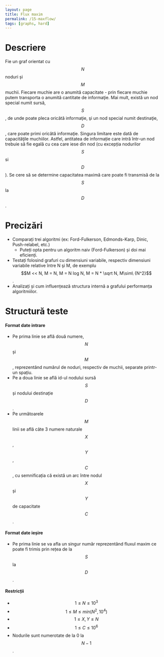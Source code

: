 ```yaml
---
layout: page
title: Flux maxim
permalink: /15-maxflow/
tags: [graphs, hard]
---
```


# Descriere

Fie un graf orientat cu $$N$$ noduri și $$M$$ muchii. Fiecare muchie are o anumită capacitate - prin fiecare muchie putem 
transporta o anumită cantitate de informaţie. Mai mult, există un nod special numit sursă, $$S$$, de unde poate pleca oricâtă 
informaţie, şi un nod special numit destinaţie, $$D$$, care poate primi oricâtă informaţie. Singura limitare este dată de 
capacităţile muchiilor. Astfel, antitatea de informație care intră într-un nod trebuie să fie egală cu cea care iese din nod
(cu excepția nodurilor $$S$$ si $$D$$). Se cere să se determine capacitatea maximă care poate fi transmisă de la $$S$$ la $$D$$.

# Precizări

- Comparați trei algoritmi (ex: Ford-Fulkerson, Edmonds-Karp, Dinic, Push-relabel, etc.)
  - Puteți opta pentru un algoritm naiv (Ford-Fulkerson) și doi mai eficienți.
- Testați folosind grafuri cu dimensiuni variabile, respectiv dimensiuni variabile relative între N şi M, 
de exemplu $$M << N, M = N, M = N log N, M = N * \sqrt N, M\sim\ {N^2}$$.
- Analizați și cum influențează structura internă a grafului performanța algoritmiilor.

# Structură teste

#### Format date intrare

- Pe prima linie se află două numere, $$N$$ și $$M$$, reprezentând numărul de noduri, respectiv de muchii, separate printr-un spațiu.
- Pe a doua linie se află id-ul nodului sursă $$S$$ și nodului destinație $$D$$.
- Pe următoarele $$M$$ linii se află câte 3 numere naturale $$X$$, $$Y$$, $$C$$, cu semnificația că există un arc între nodul $$X$$ și $$Y$$
  de capacitate $$C$$.

#### Format date ieșire

- Pe prima linie se va afla un singur număr reprezentând fluxul maxim ce poate fi trimis prin rețea de la $$S$$ la $$D$$.

#### Restricții

- $$ 1 \leq N \leq 10^3$$
- $$ 1 \leq M \leq min(N^2, 10^4)$$
- $$ 1 \leq X, Y \leq N$$
- $$ 1 \leq C \leq 10^6$$
- Nodurile sunt numerotate de la 0 la $$N-1$$.
